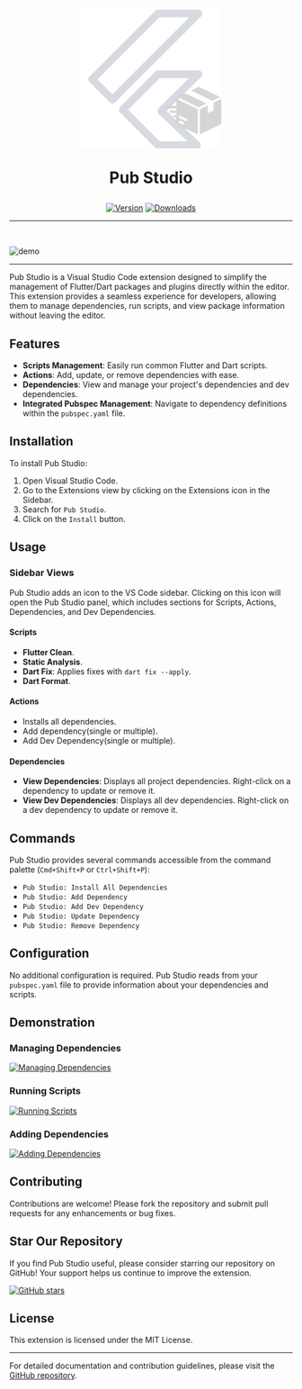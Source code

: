 <div align="center">
<h1>
<img src="./assets/icon.png" alt="Pub Studio logo" width="250">

<b>Pub Studio</b>
</h1>

[![Version](https://img.shields.io/visual-studio-marketplace/v/Mastersam.pub-studio?style=for-the-badge&colorA=252525&colorB=0079CC)](https://marketplace.visualstudio.com/items?itemName=Mastersam.pub-studio)
[![Downloads](https://img.shields.io/visual-studio-marketplace/d/Mastersam.pub-studio?style=for-the-badge&colorA=252525&colorB=0079CC)](https://marketplace.visualstudio.com/items?itemName=Mastersam.pub-studio)

</div>

---

<br/>

![demo](https://raw.githubusercontent.com/mastersam07/pub-studio/dev/assets/demo.gif)

---

Pub Studio is a Visual Studio Code extension designed to simplify the management of Flutter/Dart packages and plugins directly within the editor. This extension provides a seamless experience for developers, allowing them to manage dependencies, run scripts, and view package information without leaving the editor.

## Features

- **Scripts Management**: Easily run common Flutter and Dart scripts.
- **Actions**: Add, update, or remove dependencies with ease.
- **Dependencies**: View and manage your project's dependencies and dev dependencies.
- **Integrated Pubspec Management**: Navigate to dependency definitions within the `pubspec.yaml` file.

## Installation

To install Pub Studio:

1. Open Visual Studio Code.
2. Go to the Extensions view by clicking on the Extensions icon in the Sidebar.
3. Search for `Pub Studio`.
4. Click on the `Install` button.

## Usage

### Sidebar Views

Pub Studio adds an icon to the VS Code sidebar. Clicking on this icon will open the Pub Studio panel, which includes sections for Scripts, Actions, Dependencies, and Dev Dependencies.

#### Scripts

- **Flutter Clean**.
- **Static Analysis**.
- **Dart Fix**: Applies fixes with `dart fix --apply`.
- **Dart Format**.

#### Actions

- Installs all dependencies.
- Add dependency(single or multiple).
- Add Dev Dependency(single or multiple).

#### Dependencies

- **View Dependencies**: Displays all project dependencies. Right-click on a dependency to update or remove it.
- **View Dev Dependencies**: Displays all dev dependencies. Right-click on a dev dependency to update or remove it.

## Commands

Pub Studio provides several commands accessible from the command palette (`Cmd+Shift+P` or `Ctrl+Shift+P`):

- `Pub Studio: Install All Dependencies`
- `Pub Studio: Add Dependency`
- `Pub Studio: Add Dev Dependency`
- `Pub Studio: Update Dependency`
- `Pub Studio: Remove Dependency`

## Configuration

No additional configuration is required. Pub Studio reads from your `pubspec.yaml` file to provide information about your dependencies and scripts.

## Demonstration

### Managing Dependencies

[![Managing Dependencies](https://img.youtube.com/vi/i3nR5dfxI78/0.jpg)](https://youtu.be/i3nR5dfxI78)

### Running Scripts

[![Running Scripts](https://img.youtube.com/vi/IiNp89YnDRg/0.jpg)](https://youtu.be/IiNp89YnDRg)

### Adding Dependencies

[![Adding Dependencies](https://img.youtube.com/vi/V0zHUy6oXKI/0.jpg)](https://youtu.be/V0zHUy6oXKI)

## Contributing

Contributions are welcome! Please fork the repository and submit pull requests for any enhancements or bug fixes.

## Star Our Repository

If you find Pub Studio useful, please consider starring our repository on GitHub! Your support helps us continue to improve the extension.

[![GitHub stars](https://img.shields.io/github/stars/Mastersam07/pub-studio?style=social)](https://github.com/Mastersam07/pub-studio/stargazers)

## License

This extension is licensed under the MIT License.

---

For detailed documentation and contribution guidelines, please visit the [GitHub repository](https://github.com/Mastersam07/pub-studio).
